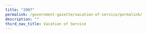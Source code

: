 ```yaml
---
title: "2007"
permalink: /government-gazette/vacation-of-service/permalink/
description: ""
third_nav_title: Vacation of Service
---
```

